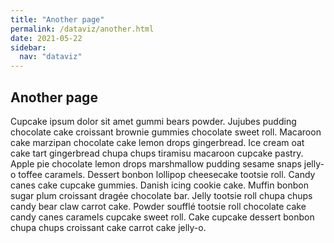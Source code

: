 ```yaml
---
title: "Another page"
permalink: /dataviz/another.html
date: 2021-05-22
sidebar:
  nav: "dataviz"
---
```

## Another page
Cupcake ipsum dolor sit amet gummi bears powder. Jujubes pudding chocolate cake croissant brownie gummies chocolate sweet roll. Macaroon cake marzipan chocolate cake lemon drops gingerbread. Ice cream oat cake tart gingerbread chupa chups tiramisu macaroon cupcake pastry. Apple pie chocolate lemon drops marshmallow pudding sesame snaps jelly-o toffee caramels. Dessert bonbon lollipop cheesecake tootsie roll.
Candy canes cake cupcake gummies. Danish icing cookie cake. Muffin bonbon sugar plum croissant dragée chocolate bar. Jelly tootsie roll chupa chups candy bear claw carrot cake. Powder soufflé tootsie roll chocolate cake candy canes caramels cupcake sweet roll. Cake cupcake dessert bonbon chupa chups croissant cake carrot cake jelly-o.
